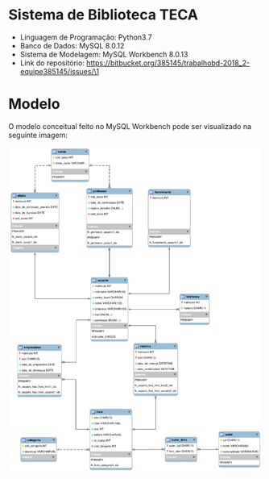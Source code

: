 # Sistema de Biblioteca TECA

+ Linguagem de Programação: Python3.7
+ Banco de Dados: MySQL 8.0.12
+ Sistema de Modelagem: MySQL Workbench 8.0.13
+ Link do repositório: https://bitbucket.org/385145/trabalhobd-2018_2-equipe385145/issues/\1

# Modelo

O modelo conceitual feito no MySQL Workbench pode ser visualizado na
seguinte imagem:

![modelo](modelo/modelo.png)
